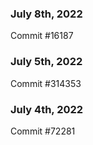 ### July 8th, 2022

Commit #16187

### July 5th, 2022

Commit #314353


### July 4th, 2022

Commit #72281
